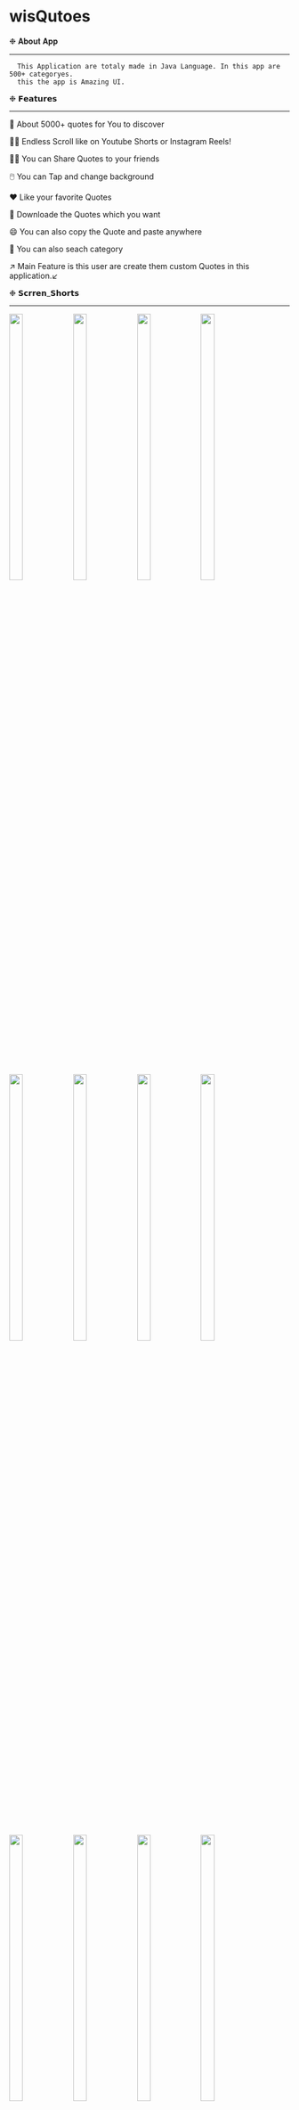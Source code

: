 # wisQutoes


❉ 𝐀𝐛𝐨𝐮𝐭 𝐀𝐩𝐩

------------------------------------------------------------------------------------------------------------------------------------------------------------
      This Application are totaly made in Java Language. In this app are 500+ categoryes.
      this the app is Amazing UI.



❉ 𝗙𝗲𝗮𝘁𝘂𝗿𝗲𝘀

------------------------------------------------------------------------------------------------------------------------------------------------------------


💬 About 5000+ quotes for You to discover

🧏‍♀️ Endless Scroll like on Youtube Shorts or Instagram Reels!

💁‍♀️ You can Share Quotes to your friends

🖱️  You can Tap and change background

❤️ Like your favorite Quotes

📑 Downloade the Quotes which you want 

😄 You can also copy the Quote and paste anywhere

💠 You can also seach category
  
  ↗️ Main Feature is this user are create them custom Quotes in this application.↙️



❉ 𝗦𝗰𝗿𝗿𝗲𝗻_𝗦𝗵𝗼𝗿𝘁𝘀

------------------------------------------------------------------------------------------------------------------------------------------------------------
<p float="center">

<img src="https://user-images.githubusercontent.com/101623395/191524233-d92b96e7-eca2-4af6-a4b3-c44e3dfb03b9.png" width=22% height=35%>
<img src="https://user-images.githubusercontent.com/101623395/191524277-a3e55b4a-a276-42b9-a2ae-f74c6a91a7d5.png" width=22% height=35%>
<img src="https://user-images.githubusercontent.com/101623395/191524311-a34e0d38-d592-43dc-82c1-0d019d554e2f.png" width=22% height=35%>
<img src="https://user-images.githubusercontent.com/101623395/191524470-a64f7232-b301-449e-ab69-869d37c3a61b.png" width=22% height=35%>
<img src="https://user-images.githubusercontent.com/101623395/191524495-a54ee5bd-066f-41d5-ace2-36fe4490e157.png" width=22% height=35%>
<img src="https://user-images.githubusercontent.com/101623395/191524528-1dc324be-f1d1-4e97-b62b-b5dd78d0c0b9.png" width=22% height=35%>
<img src="https://user-images.githubusercontent.com/101623395/191524567-d536196b-3e1f-4603-9699-00e65ec044c1.png" width=22% height=35%>
<img src="https://user-images.githubusercontent.com/101623395/191524605-96f4aef3-2509-42bf-9948-18a9bbb791ba.png" width=22% height=35%>
<img src="https://user-images.githubusercontent.com/101623395/191524667-97795997-307c-4161-b6ff-98a1617b5f28.png" width=22% height=35%>
<img src="https://user-images.githubusercontent.com/101623395/191524704-469d6247-2556-4322-bfc2-d0581013d97d.png" width=22% height=35%>
<img src="https://user-images.githubusercontent.com/101623395/191524732-eff0cfae-5b1b-4efe-8dc2-558691095ae0.png" width=22% height=35%>
<img src="https://user-images.githubusercontent.com/101623395/191524756-6921dfd5-ae77-45e9-97d1-8284102e618e.png" width=22% height=35%>
<img src="https://user-images.githubusercontent.com/101623395/191524786-d728c1c1-f1f0-4e6a-81e8-f1604719ab27.png" width=22% height=35%>
<img src="https://user-images.githubusercontent.com/101623395/191524802-d79c3e65-3e1e-4a06-8c31-ec5331239350.png" width=22% height=35%>
<img src="https://user-images.githubusercontent.com/101623395/191524979-bdba59da-66fd-4fb7-98d1-50434b2e3c52.png" width=22% height=35%>




🤙 Contact

---------------------------------------------------------------------------------------------------------------------------------------------------------------------- 

If you have any feedback, please reach out to us at my email Id 📨 Email ➞  nency.90.dabhi@gmail.com





